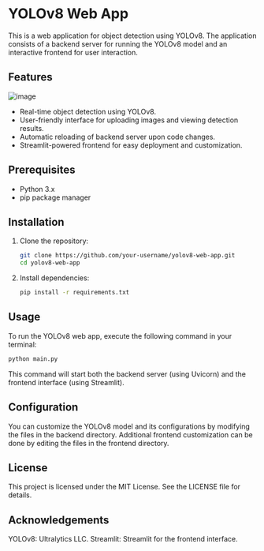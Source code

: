 # YOLOv8 Web App

This is a web application for object detection using YOLOv8. The application consists of a backend server for running the YOLOv8 model and an interactive frontend for user interaction.

## Features

<!-- append screenshot -->
![image](screenshot/screenshot.png)

- Real-time object detection using YOLOv8.
- User-friendly interface for uploading images and viewing detection results.
- Automatic reloading of backend server upon code changes.
- Streamlit-powered frontend for easy deployment and customization.

## Prerequisites

- Python 3.x
- pip package manager

## Installation

1. Clone the repository:

    ```bash
    git clone https://github.com/your-username/yolov8-web-app.git
    cd yolov8-web-app
    ```

2. Install dependencies:

    ```bash
    pip install -r requirements.txt
    ```

## Usage

To run the YOLOv8 web app, execute the following command in your terminal:

```bash
python main.py
```

This command will start both the backend server (using Uvicorn) and the frontend interface (using Streamlit).

## Configuration


You can customize the YOLOv8 model and its configurations by modifying the files in the backend directory.
Additional frontend customization can be done by editing the files in the frontend directory.


## License
This project is licensed under the MIT License. See the LICENSE file for details.

## Acknowledgements
YOLOv8: Ultralytics LLC.
Streamlit: Streamlit for the frontend interface.





